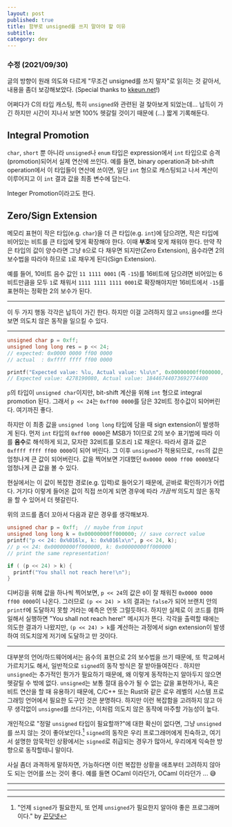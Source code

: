 ```yaml
---
layout: post
published: true
title: 함부로 unsigned를 쓰지 말아야 할 이유
subtitle:
category: dev
---
```


### 수정 (2021/09/30)
 글의 방향이 원래 의도와 다르게 "무조건 unsigned를 쓰지 말자"로 읽히는
 것 같아서, 내용을 좀더 보강해보았다. (Special thanks to
 [kkeun.net](https://kkeun.net)!)

 어쩌다가 C의 타입 캐스팅, 특히 `unsigned`와 관련된 걸 찾아보게
 되었는데... 납득이 가긴 하지만 시간이 지나서 보면 100% 헷갈릴 것이기
 때문에 (...) 짧게 기록해둔다.

## Integral Promotion
 `char`, `short` 뿐 아니라 `unsigned`나 `enum` 타입은 expression에서
 `int` 타입으로 승격(promotion)되어서 실제 연산에 쓰인다. 예를 들면,
 binary operation과 bit-shift operation에서 이 타입들이 연산에 쓰이면,
 일단 `int` 형으로 캐스팅되고 나서 계산이 이루어지고 이 `int` 결과
 값을 최종 변수에 담는다.

 Integer Promotion이라고도 한다.

## Zero/Sign Extension
 메모리 표현이 작은 타입(e.g. `char`)을 더 큰 타입(e.g. `int`)에
 담으려면, 작은 타입에 비어있는 비트를 큰 타입에 맞게 확장해야
 한다. 이때 **부호**에 맞게 채워야 한다. 만약 작은 타입의 값이
 양수라면 그냥 `0`으로 다 채우면 되지만(Zero Extension), 음수라면 2의
 보수법을 따라야 하므로 `1`로 채우게 된다(Sign Extension).

 예를 들어, 10비트 음수 값인 `11 1111 0001` (즉 `-15`)를 16비트에
 담으려면 비어있는 6비트만큼을 모두 `1`로 채워서 `1111 1111 1111
 0001`로 확장해야지만 16비트에서 `-15`를 표현하는 정확한 2의 보수가
 된다.

---

 이 두 가지 행동 각각은 납득이 가긴 한다. 하지만 이걸 고려하지 않고
 `unsigned`를 쓰다보면 의도치 않은 동작을 일으킬 수 있다.

---

```c
unsigned char p = 0xff;
unsigned long long res = p << 24;
// expected: 0x0000 0000 ff00 0000
// actual  : 0xffff ffff ff00 0000

printf("Expected value: %lu, Actual value: %lu\n", 0x00000000ff000000, res);
// Expected value: 4278190080, Actual value: 18446744073692774400
```

 `p`의 타입이 `unsigned char`이지만, bit-shift 계산을 위해 `int`
 형으로 integral promotion 된다. 그래서 `p << 24`는 `0xff00 0000`를
 담은 32비트 정수값이 되어버린다. 여기까진 좋다.

 하지만 이 최종 값을 `unsigned long long` 타입에 담을 때 sign
 extension이 발생하게 된다. 먼저 `int` 타입의 `0xff00 0000`은 MSB가
 1이므로 2의 보수 표기법에 따라 이를 **음수**로 해석하게 되고, 모자란
 32비트를 모조리 `1`로 채운다. 따라서 결과 값은 `0xffff ffff ff00
 0000`이 되어 버린다. 그 이후 `unsigned`가 적용되므로, `res`의 값은
 엄청나게 큰 값이 되어버린다. 값을 찍어보면 기대했던 `0x0000 0000 ff00
 0000`보다 엄청나게 큰 값을 볼 수 있다.

 현실에서는 이 값이 복잡한 경로(e.g. 입력)로 들어오기 때문에, 곧바로
 확인하기가 어렵다. 거기다 이렇게 들어온 값이 직접 쓰이게 되면 경우에
 따라 *가끔씩* 의도치 않은 동작을 할 수 있어서 더 헷갈린다.

 위의 코드를 좀더 꼬아서 다음과 같은 경우를 생각해보자.


```c
unsigned char p = 0xff;  // maybe from input
unsigned long long k = 0x00000000ff000000; // save correct value
printf("p << 24: 0x%016lx, k: 0x%016lx\n", p << 24, k);
// p << 24: 0x00000000ff000000, k: 0x00000000ff000000
// print the same representation!

if ( (p << 24) > k) {
  printf("You shall not reach here!\n");
}
```

 디버깅을 위해 값을 하나씩 찍어보면, `p << 24`의 값은 `0`이 잘 채워진
 `0x0000 0000 ff00 0000`이 나온다. 그러므로 `(p << 24) > k`의 결과는
 `false`가 되어 브랜치 안의 `printf`에 도달하지 못할 거라는 예측은
 언뜻 그럴듯하다. 하지만 실제로 이 코드를 컴파일해서 실행하면 "You
 shall not reach here!" 메시지가 뜬다. 각각을 출력할 때에는 의도한
 결과가 나왔지만, `(p << 24) > k`를 계산하는 과정에서 sign extension이
 발생하여 의도치않게 저기에 도달하고 만 것이다.

---

 대부분의 언어/하드웨어에서는 음수의 표현으로 2의 보수법을 쓰기
 때문에, 또 학교에서 가르치기도 해서, 일반적으로 `signed`의 동작
 방식은 잘 받아들여진다 . 하지만 `unsigned`는 추가적인 뭔가가 필요하기
 때문에, 왜 이렇게 동작하는지 알아두지 않으면 헷갈릴 수 밖에
 없다. `unsigned`는 보통 절대 음수가 될 수 없는 값을 표현하거나, 혹은
 비트 연산을 할 때 유용하기 때문에, C/C++ 또는 Rust와 같은 로우 레벨의
 시스템 프로그래밍 언어에서 필요한 도구인 것은 분명하다. 하지만 이런
 복잡함을 고려하지 않고 아무 생각없이 `unsigned`를 쓰다가는, 이처럼
 의도치 않은 동작에 마주할 가능성이 높다.


 개인적으로 "정말 `unsigned` 타입이 필요할까?"에 대한 확신이 없다면,
 그냥 `unsigned`를 쓰지 않는 것이 좋아보인다.[^1] `signed`의 동작은
 우리 프로그래머에게 친숙하고, 여기서 설명한 암묵적인 상황에서는
 `signed`로 취급되는 경우가 많아서, 우리에게 익숙한 방향으로
 동작할테니 말이다.

 사실 좀더 과격하게 말하자면, 가능하다면 이런 복잡한 상황을 애초부터
 고려하지 않아도 되는 언어를 쓰는 것이 좋다. 예를 들면 OCaml 이라던가,
 OCaml 이라던가 ... 😅

---

[^1]: "언제 `signed`가 필요한지, 또 언제 `unsigned`가 필요한지 알아야 좋은 프로그래머이다." by [끈닷넷](https://kkeun.net)

---
